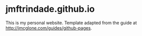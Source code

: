 jmftrindade.github.io
=====================
This is my personal website.  Template adapted from the guide at <http://jmcglone.com/guides/github-pages>.
